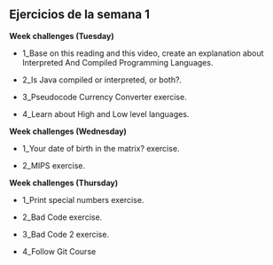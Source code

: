 Ejercicios de la semana 1
--

**Week challenges (Tuesday)**


- 1_Base on this reading and this video, create an explanation about Interpreted And Compiled Programming Languages.



- 2_Is Java compiled or interpreted, or both?.



- 3_Pseudocode Currency Converter exercise.



- 4_Learn about High and Low level languages.


**Week challenges (Wednesday)**

- 1_Your date of birth in the matrix? exercise.


- 2_MIPS exercise.

**Week challenges (Thursday)**

- 1_Print special numbers exercise.

- 2_Bad Code exercise.

- 3_Bad Code 2 exercise.

- 4_Follow Git Course
